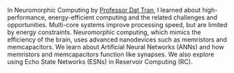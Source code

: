 In Neuromorphic Computing by [Professor Dat Tran](https://ieeexplore.ieee.org/abstract/document/10011415?figureId=fig2#fig2), I learned about high-performance, energy-efficient computing and the related challenges and opportunities. Multi-core systems improve processing speed, but are limited by energy constraints. Neuromorphic computing, which mimics the efficiency of the brain, uses advanced nanodevices such as memristors and memcapacitors. We learn about Artificial Neural Networks (ANNs) and how memristors and memcapacitors function like synapses. We also explore using Echo State Networks (ESNs) in Reservoir Computing (RC).

